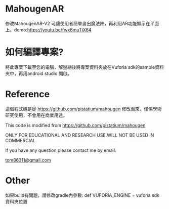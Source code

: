 # MahougenAR
  修改MahougenAR-V2
  可讓使用者簡單畫出魔法陣，再利用AR功能顯示在平面上。demo:https://youtu.be/fwx6muTiX64
# 如何編譯專案?
  將此專案下載至您的電腦，解壓縮後將專案資料夾放在Vuforia sdk的sample資料夾中，再用android studio 開啟。

# Reference
  這個程式碼是從 https://github.com/pistatium/mahougen 修改而來，僅供學術研究使用，不會用在商業用途。
  
  This code is modified from https://github.com/pistatium/mahougen
  
  ONLY FOR EDUCATIONAL AND RESEARCH USE.WILL NOT BE USED IN COMMERCIAL.
  
  If you have any question,please contact me by email:
  
  tom86311@gmail.com
  
# Other
  如果build有問題，請修改gradle內參數:
   def VUFORIA_ENGINE = vuforia sdk 資料夾位置
